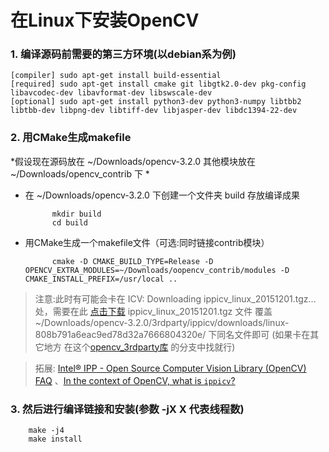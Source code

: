 # 在Linux下安装OpenCV

### 1. 编译源码前需要的第三方环境(以debian系为例)
    [compiler] sudo apt-get install build-essential
    [required] sudo apt-get install cmake git libgtk2.0-dev pkg-config libavcodec-dev libavformat-dev libswscale-dev
    [optional] sudo apt-get install python3-dev python3-numpy libtbb2 libtbb-dev libpng-dev libtiff-dev libjasper-dev libdc1394-22-dev
### 2. 用CMake生成makefile

*假设现在源码放在 ~/Downloads/opencv-3.2.0 其他模块放在 ~/Downloads/opencv_contrib 下 *

* 在  ~/Downloads/opencv-3.2.0 下创建一个文件夹 build 存放编译成果  

            mkdir build  
            cd build
* 用CMake生成一个makefile文件（可选:同时链接contrib模块）   

            cmake -D CMAKE_BUILD_TYPE=Release -D OPENCV_EXTRA_MODULES=~/Downloads/oopencv_contrib/modules -D CMAKE_INSTALL_PREFIX=/usr/local ..
> 注意:此时有可能会卡在 ICV: Downloading ippicv_linux_20151201.tgz... 处，需要在此
[点击下载](https://github.com/opencv/opencv_3rdparty/blob/ippicv/master_20151201/ippicv/ippicv_linux_20151201.tgz) ippicv_linux_20151201.tgz 文件
覆盖 ~/Downloads/opencv-3.2.0/3rdparty/ippicv/downloads/linux-808b791a6eac9ed78d32a7666804320e/ 下同名文件即可 (如果卡在其它地方 在这个[opencv_3rdparty库](https://github.com/opencv/opencv_3rdparty)
的分支中找就行)  

> 拓展: [Intel® IPP - Open Source Computer Vision Library (OpenCV) FAQ](https://software.intel.com/en-us/articles/intel-integrated-performance-primitives-intel-ipp-open-source-computer-vision-library-opencv-faq/)
   、[In the context of OpenCV, what is `ippicv`?](https://stackoverflow.com/questions/38595169/in-the-context-of-opencv-what-is-ippicv)


### 3. 然后进行编译链接和安装(参数 -jX X 代表线程数)
        make -j4
        make install
